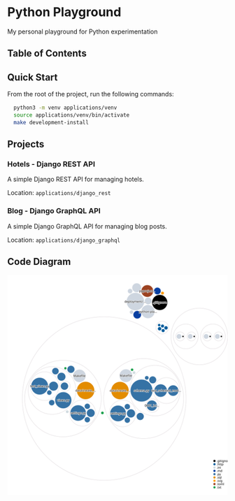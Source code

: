 # Python Playground

My personal playground for Python experimentation

## Table of Contents

## Quick Start

From the root of the project, run the following commands:

```bash
  python3 -m venv applications/venv
  source applications/venv/bin/activate
  make development-install
```

## Projects

### Hotels - Django REST API

A simple Django REST API for managing hotels.

Location: `applications/django_rest`

### Blog - Django GraphQL API

A simple Django GraphQL API for managing blog posts.

Location: `applications/django_graphql`

## Code Diagram

![Visualization of the codebase](./repository-visualisation.svg)
